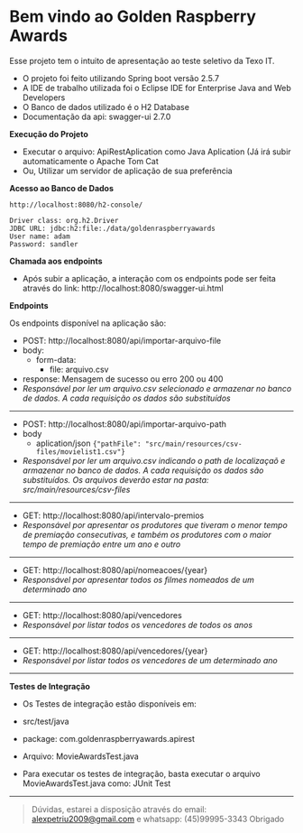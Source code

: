 # Bem vindo ao Golden Raspberry Awards

Esse projeto tem o intuito de apresentação ao teste seletivo da Texo IT.
- O projeto foi feito utilizando Spring boot versão 2.5.7
- A IDE de trabalho utilizada foi o Eclipse IDE for Enterprise Java and Web Developers
- O Banco de dados utilizado é o H2 Database
- Documentação da api: swagger-ui 2.7.0

**Execução do Projeto**

 - Executar o arquivo: ApiRestAplication como Java Aplication (Já irá subir automaticamente o Apache Tom Cat
 - Ou, Utilizar um servidor de aplicação de sua preferência
 
**Acesso ao Banco de Dados**

    http://localhost:8080/h2-console/

    Driver class: org.h2.Driver
    JDBC URL: jdbc:h2:file:./data/goldenraspberryawards
    User name: adam
    Password: sandler

**Chamada aos endpoints**
- Após subir a aplicação, a interação com os endpoints pode ser feita através do link: http://localhost:8080/swagger-ui.html

**Endpoints**

Os endpoints disponível na aplicação são:

- POST: http://localhost:8080/api/importar-arquivo-file
- body: 
	- form-data: 
		- file: arquivo.csv
- response: Mensagem de sucesso ou erro 200 ou 400
- *Responsável por ler um arquivo.csv selecionado e armazenar no banco de dados. A cada requisição os dados são substituídos*
---
- POST: http://localhost:8080/api/importar-arquivo-path
- body
	- aplication/json
		`{"pathFile": "src/main/resources/csv-files/movielist1.csv"}`
- *Responsável por ler um arquivo.csv indicando o path de localizaçaõ e armazenar no banco de dados. A cada requisição os dados são substituídos. Os arquivos deverão estar na pasta: src/main/resources/csv-files*
---
- GET: http://localhost:8080/api/intervalo-premios
- *Responsável por apresentar os produtores que tiveram o menor tempo de premiação consecutivas, e também os produtores com o maior tempo de premiação entre um ano e outro*
---
- GET: http://localhost:8080/api/nomeacoes/{year}
- *Responsável por apresentar todos os filmes nomeados de um determinado ano*
---
- GET: http://localhost:8080/api/vencedores
- *Responsável por listar todos os vencedores de todos os anos*
---
- GET: http://localhost:8080/api/vencedores/{year}
- *Responsável por listar todos os vencedores de um determinado ano*
---
**Testes de Integração**
- Os Testes de integração estão disponíveis em:
-  src/test/java
- package: com.goldenraspberryawards.apirest
- Arquivo: MovieAwardsTest.java

- Para executar os testes de integração, basta executar o arquivo MovieAwardsTest.java como: JUnit Test
---

> Dúvidas, estarei a disposição através do email: alexpetriu2009@gmail.com e whatsapp: (45)99995-3343
> Obrigado

